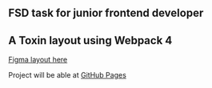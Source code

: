 ## FSD task for junior frontend developer

A Toxin layout using Webpack 4
---
[Figma layout here](https://www.figma.com/file/MumYcKVk9RkKZEG6dR5E3A/FSD-frontend-education-program.-The-2nd-task?node-id=1%3A12)

Project will be able at [GitHub Pages](https://belkaxoy.github.io/FSD_edu/dist/)
